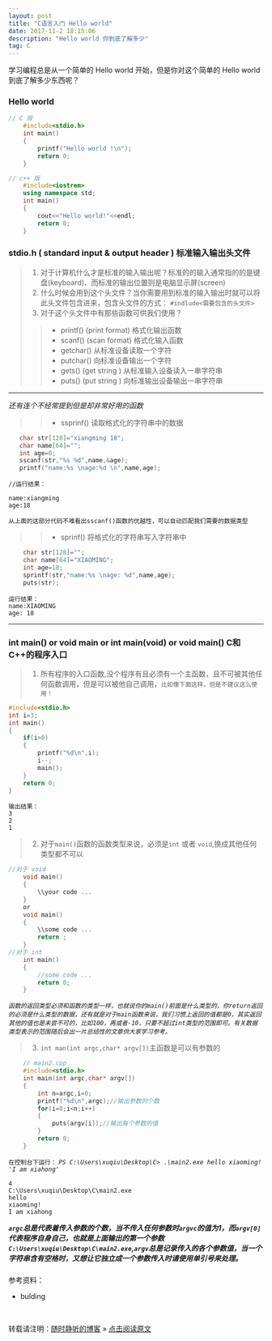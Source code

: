```yaml
---
layout: post
title: "C语言入门 Hello world"
date: 2017-11-2 18:15:06 
description: "Hello world 你到底了解多少"
tag: C
---
```



学习编程总是从一个简单的 Hello world 开始，但是你对这个简单的 Hello world 到底了解多少东西呢？
     

### Hello world

``` C++
// C 版
    #include<stdio.h>
    int main()
    {
        printf("Hello world !\n");
        return 0;
    }

// c++ 版
    #include<iostrem>
    using namespace std;
    int main()
    {
        cout<<"Hello world!"<<endl;
        return 0;
    }
```
### stdio.h ( standard input & output header ) 标准输入输出头文件
> 1. 对于计算机什么才是标准的输入输出呢？标准的的输入通常指的的是键盘(keyboard)、而标准的输出位置则是电脑显示屏(screen) 
> 2. 什么时候会用到这个头文件？当你需要用到标准的输入输出时就可以将此头文件包含进来，包含头文件的方式：
`#indlude<需要包含的头文件>` 
> 3. 对于这个头文件中有那些函数可供我们使用？
 > > - printf() (print format) 格式化输出函数
 > > - scanf() (scan format) 格式化输入函数
 > > - getchar() 从标准设备读取一个字符
 > > - putchar() 向标准设备输出一个字符
 > > - gets() (get string ) 从标准输入设备读入一串字符串
 > > - puts() (put string ) 向标准输出设备输出一串字符串
 ----

 _还有连个不经常提到但是却非常好用的函数_
 > > - ssprinf() 读取格式化的字符串中的数据
 ``` C
    char str[128]="xiangming 18";
    char name[64]="";
    int age=0;
    sscanf(str,"%s %d",name,&age);
    printf("name:%s \nage:%d \n",name,age);
 ```
    //运行结果：

    name:xiangming 
    age:18
`从上面的这部分代码不难看出sscanf()函数的优越性，可以自动匹配我们需要的数据类型`

 > > - sprinf() 将格式化的字符串写入字符串中
``` C
    char str[128]="";
    char name[64]="XIAOMING";
    int age=18;
    sprintf(str,"name:%s \nage: %d",name,age);
    puts(str); 
```
    运行结果：
    name:XIAOMING 
    age: 18
    
----

### int main() or void main or int main(void) or void main() C和C++的程序入口

> 1. 所有程序的入口函数,没个程序有且必须有一个主函数，且不可被其他任何函数调用，但是可以被他自己调用，`比如像下面这样，但是不建议这么使用！`
``` C
#include<stdio.h>
int i=3;
int main()
{
    if(i>0)
    {
        printf("%d\n",i);
        i--;
        main();  
    }
    return 0;
}
````
    输出结果：
    3
    2
    1

> 2. 对于`main()`函数的函数类型来说，必须是`int` 或者 `void`,换成其他任何类型都不可以

``` C
//对于 void
    void main()
    {
        \\your code ...
    }
    or
    void main()
    {
        \\some code ...
        return ;
    }
//对于 int
    int main()
    {
        //some code ...
        return 0;
    }
```
_`函数的返回类型必须和函数的类型一样，也就说你的main()前面是什么类型的，你return返回的必须是什么类型的数据，还有就是对于main函数来说，我们习惯上返回的值都是0，其实返回其他的值也是未尝不可的，比如100，再或者-10，只要不超过int类型的范围即可。有关数据类型表示的范围随后会出一片总结性的文章供大家学习参考。`_
> 3. `int man(int argc,char* argv[])`主函数是可以有参数的
```C
    // main2.cpp
    #include<stdio.h>
    int main(int argc,char* argv[])
    {
        int n=argc,i=0;
        printf("%d\n",argc);//输出参数的个数
        for(i=0;i<n;i++)
        {
            puts(argv[i]);//输出每个参数的值
        }
        return 0;
    }
```
`在控制台下运行：`
_`PS C:\Users\xuqiu\Desktop\C> .\main2.exe hello xiaoming! 'I am xiahong'`_


    4
    C:\Users\xuqiu\Desktop\C\main2.exe
    hello
    xiaoming!
    I am xiahong

***`argc`总是代表着传入参数的个数，当不传入任何参数时`argvc`的值为1，而`argv[0]`代表程序自身自己，也就是上面输出的第一个参数`C:\Users\xuqiu\Desktop\C\main2.exe`,`argv`总是记录传入的各个参数值，当一个字符串含有空格时，又想让它独立成一个参数传入时请使用单引号来处理。***



### 

参考资料：

- bulding



<br>

转载请注明：[随时静听的博客](http://ssjt21.github.io) » [点击阅读原文](http://ssjt21.io/2017/11/Hello/)